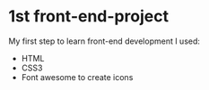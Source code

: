 # 1st front-end-project 
My first step to learn front-end development 
I used:
- HTML 
- CSS3
- Font awesome to create icons
